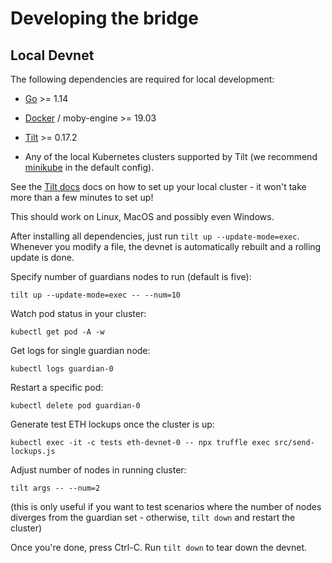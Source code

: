 # Developing the bridge

## Local Devnet

The following dependencies are required for local development:

- [Go](https://golang.org/dl/) >= 1.14
- [Docker](https://docs.docker.com/engine/install/) / moby-engine >= 19.03
- [Tilt](http://tilt.dev/) >= 0.17.2

- Any of the local Kubernetes clusters supported by Tilt 
  (we recommend [minikube](https://kubernetes.io/docs/setup/learning-environment/minikube/) in the default config).

See the [Tilt docs](https://docs.tilt.dev/install.html) docs on how to set up your local cluster -
it won't take more than a few minutes to set up!

This should work on Linux, MacOS and possibly even Windows.

After installing all dependencies, just run `tilt up --update-mode=exec`. 
Whenever you modify a file, the devnet is automatically rebuilt and a rolling update is done.

Specify number of guardians nodes to run (default is five):

    tilt up --update-mode=exec -- --num=10

Watch pod status in your cluster:

    kubectl get pod -A -w
    
Get logs for single guardian node:

    kubectl logs guardian-0

Restart a specific pod:

    kubectl delete pod guardian-0

Generate test ETH lockups once the cluster is up:

    kubectl exec -it -c tests eth-devnet-0 -- npx truffle exec src/send-lockups.js

Adjust number of nodes in running cluster:

    tilt args -- --num=2
    
(this is only useful if you want to test scenarios where the number
of nodes diverges from the guardian set - otherwise, `tilt down` and restart the cluster)

Once you're done, press Ctrl-C. Run `tilt down` to tear down the devnet.
